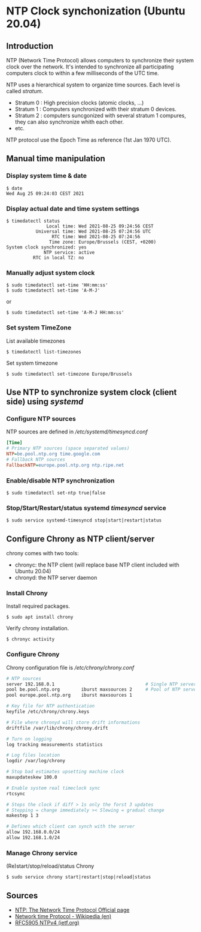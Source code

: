 # NTP Clock synchonization (Ubuntu 20.04)

## Introduction
NTP (Network Time Protocol) allows computers to synchronize their system clock over the network. It's intended to synchronize all participating computers clock to within a few milliseconds of the UTC time.

NTP uses a hierarchical system to organize time sources. Each level is called *stratum*.
- Stratum 0 : High precision clocks (atomic clocks, ...)
- Stratum 1 : Computers synchronized with their stratum 0 devices.
- Stratum 2 : computers suncgonized with several stratum 1 compures, they can also synchronize whith each other.
- etc.

NTP protocol use the Epoch Time as reference (1st Jan 1970 UTC).

## Manual time manipulation

### Display system time & date
```
$ date
Wed Aug 25 09:24:03 CEST 2021
```

### Display actual date and time system settings
```
$ timedatectl status
               Local time: Wed 2021-08-25 09:24:56 CEST
           Universal time: Wed 2021-08-25 07:24:56 UTC
                 RTC time: Wed 2021-08-25 07:24:56
                Time zone: Europe/Brussels (CEST, +0200)
System clock synchronized: yes
              NTP service: active
          RTC in local TZ: no
```

### Manually adjust system clock
```
$ sudo timedatectl set-time 'HH:mm:ss'
$ sudo timedatectl set-time 'A-M-J'
```
or
```
$ sudo timedatectl set-time 'A-M-J HH:mm:ss'
```

### Set system TimeZone
List available timezones
```
$ timedatectl list-timezones
```
Set system timezone
```
$ sudo timedatectl set-timezone Europe/Brussels
```

## Use NTP to synchronize system clock (client side) using *systemd*

### Configure NTP sources
NTP sources are defined in */etc/systemd/timesyncd.conf*
```ini
[Time]
# Primary NTP sources (space separated values)
NTP=be.pool.ntp.org time.google.com
# Fallback NTP sources
FallbackNTP=europe.pool.ntp.org ntp.ripe.net
```

### Enable/disable NTP synchronization
```
$ sudo timedatectl set-ntp true|false
```

### Stop/Start/Restart/status systemd *timesyncd* service
```
$ sudo service systemd-timesyncd stop|start|restart|status
```

## Configure Chrony as NTP client/server
chrony comes with two tools:
- chronyc: the NTP client (will replace base NTP client included with Ubuntu 20.04)
- chronyd: the NTP server daemon

### Install Chrony
Install required packages.
```
$ sudo apt install chrony
```

Verify chrony installation.
```
$ chronyc activity
```

### Configure Chrony
Chrony configuration file is */etc/chrony/chrony.conf*
```bash
# NTP sources
server 192.168.0.1                                  # Single NTP server 
pool be.pool.ntp.org        iburst maxsources 2     # Pool of NTP servers
pool europe.pool.ntp.org    iburst maxsources 1

# Key file for NTP authentication
keyfile /etc/chrony/chrony.keys

# File where chronyd will store drift informations
driftfile /var/lib/chrony/chrony.drift

# Turn on logging
log tracking measurements statistics

# Log files location
logdir /var/log/chrony

# Stop bad estimates upsetting machine clock
maxupdateskew 100.0

# Enable system real timeclock sync
rtcsync

# Steps the clock if diff > 1s only the forst 3 updates
# Stepping = change immediately >< Slewing = gradual change
makestep 1 3

# Defines which client can synch with the server
allow 192.168.0.0/24
allow 192.168.1.0/24
```

### Manage Chrony service
(Re)start/stop/reload/status Chrony
```
$ sudo service chrony start|restart|stop|reload|status
```

## Sources
- [NTP: The Network Time Protocol Official page](http://ntp.org)
- [ Network time Protocol - Wikipedia (en)](https://en.wikipedia.org/wiki/Network_Time_Protocol)
- [RFC5905 NTPv4 (ietf.org)](https://datatracker.ietf.org/doc/html/rfc5905)
